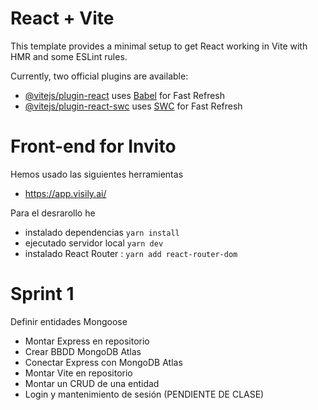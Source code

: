 # React + Vite

This template provides a minimal setup to get React working in Vite with HMR and some ESLint rules.

Currently, two official plugins are available:

- [@vitejs/plugin-react](https://github.com/vitejs/vite-plugin-react/blob/main/packages/plugin-react/README.md) uses [Babel](https://babeljs.io/) for Fast Refresh
- [@vitejs/plugin-react-swc](https://github.com/vitejs/vite-plugin-react-swc) uses [SWC](https://swc.rs/) for Fast Refresh


# Front-end for Invito
Hemos usado las siguientes herramientas
- https://app.visily.ai/

Para el desrarollo he
- instalado dependencias `yarn install`
- ejecutado servidor local `yarn dev`
- instalado React Router : `yarn add react-router-dom`


# Sprint 1
Definir entidades Mongoose
- Montar Express en repositorio
- Crear BBDD MongoDB Atlas
- Conectar Express con MongoDB Atlas
- Montar Vite en repositorio
- Montar un CRUD de una entidad
- Login y mantenimiento de sesión (PENDIENTE DE CLASE)

